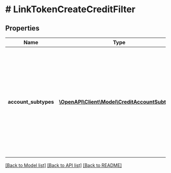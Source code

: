 # # LinkTokenCreateCreditFilter

## Properties

Name | Type | Description | Notes
------------ | ------------- | ------------- | -------------
**account_subtypes** | [**\OpenAPI\Client\Model\CreditAccountSubtype[]**](CreditAccountSubtype.md) | An array of account subtypes to display in Link. If not specified, all account subtypes will be shown. For a full list of valid types and subtypes, see the [Account schema](https://plaid.com/docs/api/accounts#account-type-schema). | [optional]

[[Back to Model list]](../../README.md#models) [[Back to API list]](../../README.md#endpoints) [[Back to README]](../../README.md)
